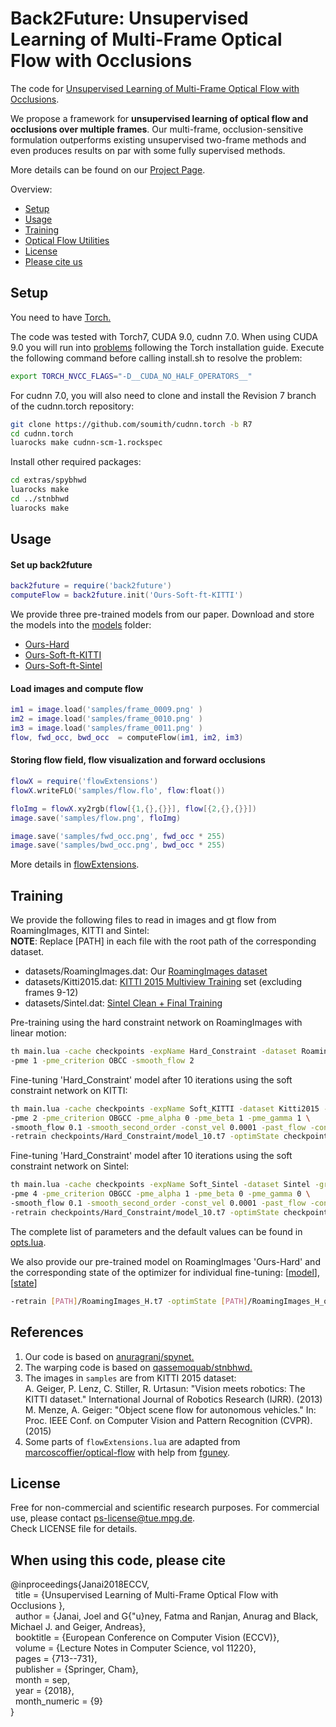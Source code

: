 # Back2Future: Unsupervised Learning of Multi-Frame Optical Flow with Occlusions
The code for [Unsupervised Learning of Multi-Frame Optical Flow with Occlusions](http://www.cvlibs.net/publications/Janai2018ECCV.pdf). 

We propose a framework for **unsupervised learning of optical flow and occlusions over multiple frames**. Our multi-frame, occlusion-sensitive formulation outperforms existing unsupervised two-frame methods and even produces results on par with some fully supervised methods.

More details can be found on our [Project Page](https://avg.is.tuebingen.mpg.de/research_projects/back2future).

Overview:
* [Setup](#setUp)
* [Usage](#usage) 
* [Training](#training) 
* [Optical Flow Utilities](#flowUtils) 
* [License](#license)
* [Please cite us](#license)

<a name="setUp"></a>
## Setup
You need to have [Torch.](http://torch.ch/docs/getting-started.html#_)
<br>

The code was tested with Torch7, CUDA 9.0, cudnn 7.0. When using CUDA 9.0 you will run into [problems](https://github.com/torch/torch7/issues/1133) following the Torch installation guide. Execute the following command before calling install.sh to resolve the problem:
```bash
export TORCH_NVCC_FLAGS="-D__CUDA_NO_HALF_OPERATORS__"
```

For cudnn 7.0, you will also need to clone and install the Revision 7 branch of the cudnn.torch repository:
```bash
git clone https://github.com/soumith/cudnn.torch -b R7
cd cudnn.torch
luarocks make cudnn-scm-1.rockspec
```

Install other required packages:
```bash
cd extras/spybhwd
luarocks make
cd ../stnbhwd
luarocks make
```
<a name="usage"></a>
## Usage
#### Set up back2future
```lua
back2future = require('back2future')
computeFlow = back2future.init('Ours-Soft-ft-KITTI')
```
We provide three pre-trained models from our paper. Download and store the models into the [models](models) folder: 
- [Ours-Hard](https://www.dropbox.com/s/6h7xrj2zn986o9l/RoamingImages_H.t7?dl=0)
- [Ours-Soft-ft-KITTI](https://www.dropbox.com/s/q441yclt066jf0i/RoamingImages_H_KITTI_S.t7?dl=0)
- [Ours-Soft-ft-Sintel](https://www.dropbox.com/s/x90pv7d2v6wu7gb/RoamingImages_H_Sintel_S.t7?dl=0)

#### Load images and compute flow
```lua
im1 = image.load('samples/frame_0009.png' )
im2 = image.load('samples/frame_0010.png' )
im3 = image.load('samples/frame_0011.png' )
flow, fwd_occ, bwd_occ  = computeFlow(im1, im2, im3)
```
#### Storing flow field, flow visualization and forward occlusions
```lua
flowX = require('flowExtensions')
flowX.writeFLO('samples/flow.flo', flow:float())

floImg = flowX.xy2rgb(flow[{1,{},{}}], flow[{2,{},{}}])
image.save('samples/flow.png', floImg)

image.save('samples/fwd_occ.png', fwd_occ * 255)
image.save('samples/bwd_occ.png', bwd_occ * 255)
```
More details in [flowExtensions](flowExtensions.lua).

<a name="training"></a>
## Training
We provide the following files to read in images and gt flow from RoamingImages, KITTI and Sintel:<br>
**NOTE**: Replace [PATH] in each file with the root path of the corresponding dataset.
- datasets/RoamingImages.dat: Our [RoamingImages dataset](https://www.dropbox.com/s/tfz3zc64an0mizh/RoamingImages.tar?dl=0)
- datasets/Kitti2015.dat: [KITTI 2015 Multiview Training](http://www.cvlibs.net/download.php?file=data_scene_flow_multiview.zip) set (excluding frames 9-12)
- datasets/Sintel.dat: [Sintel Clean + Final Training](http://sintel.is.tue.mpg.de/)


Pre-training using the hard constraint network on RoamingImages with linear motion:
```bash
th main.lua -cache checkpoints -expName Hard_Constraint -dataset RoamingImages -ground_truth \
-pme 1 -pme_criterion OBCC -smooth_flow 2
```

Fine-tuning 'Hard_Constraint' model after 10 iterations using the soft constraint network on KITTI:
```bash
th main.lua -cache checkpoints -expName Soft_KITTI -dataset Kitti2015 -LR 0.00001 \
-pme 2 -pme_criterion OBGCC -pme_alpha 0 -pme_beta 1 -pme_gamma 1 \
-smooth_flow 0.1 -smooth_second_order -const_vel 0.0001 -past_flow -convert_to_soft \
-retrain checkpoints/Hard_Constraint/model_10.t7 -optimState checkpoints/Hard_Constraint/optimState_10.t7
```

Fine-tuning 'Hard_Constraint' model after 10 iterations using the soft constraint network on Sintel:
```bash
th main.lua -cache checkpoints -expName Soft_Sintel -dataset Sintel -ground_truth -LR 0.00001 \
-pme 4 -pme_criterion OBGCC -pme_alpha 1 -pme_beta 0 -pme_gamma 0 \
-smooth_flow 0.1 -smooth_second_order -const_vel 0.0001 -past_flow -convert_to_soft \
-retrain checkpoints/Hard_Constraint/model_10.t7 -optimState checkpoints/Hard_Constraint/optimState_10.t7
```
The complete list of parameters and the default values can be found in [opts.lua](opts.lua).

We also provide our pre-trained model on RoamingImages 'Ours-Hard' and the corresponding state of the optimizer for individual fine-tuning:
[[model](https://www.dropbox.com/s/6h7xrj2zn986o9l/RoamingImages_H.t7?dl=0)], [[state](https://www.dropbox.com/s/91shuecs2aevbij/RoamingImages_H_optimState.t7?dl=0)]
```bash
-retrain [PATH]/RoamingImages_H.t7 -optimState [PATH]/RoamingImages_H_optimState.t7
```

<a name="references"></a>
## References
1. Our code is based on [anuragranj/spynet.](https://github.com/anuragranj/spynet)
2. The warping code is based on [qassemoquab/stnbhwd.](https://github.com/qassemoquab/stnbhwd)
3. The images in `samples` are from KITTI 2015 dataset: <br>
   A. Geiger, P. Lenz,  C.  Stiller, R. Urtasun: "Vision  meets  robotics:  The  KITTI  dataset." International Journal of Robotics Research (IJRR). (2013)<br>
   M. Menze, A. Geiger: "Object scene flow for autonomous vehicles." In: Proc. IEEE Conf. on Computer Vision and Pattern Recognition (CVPR). (2015)<br>
4. Some parts of `flowExtensions.lua` are adapted from [marcoscoffier/optical-flow](https://github.com/marcoscoffier/optical-flow/blob/master/init.lua) with help from [fguney](https://github.com/fguney).
   
<a name="license"></a>
## License
Free for non-commercial and scientific research purposes. For commercial use, please contact ps-license@tue.mpg.de. <br>
Check LICENSE file for details.

## When using this code, please cite

@inproceedings{Janai2018ECCV,<br>
&nbsp;&nbsp;title = {Unsupervised Learning of Multi-Frame Optical Flow with Occlusions },<br>
&nbsp;&nbsp;author = {Janai, Joel and G{\"u}ney, Fatma and Ranjan, Anurag and Black, Michael J. and Geiger, Andreas},<br>
&nbsp;&nbsp;booktitle = {European Conference on Computer Vision (ECCV)},<br>
&nbsp;&nbsp;volume = {Lecture Notes in Computer Science, vol 11220},<br>
&nbsp;&nbsp;pages = {713--731},<br>
&nbsp;&nbsp;publisher = {Springer, Cham},<br>
&nbsp;&nbsp;month = sep,<br>
&nbsp;&nbsp;year = {2018},<br>
&nbsp;&nbsp;month_numeric = {9}<br>
}
